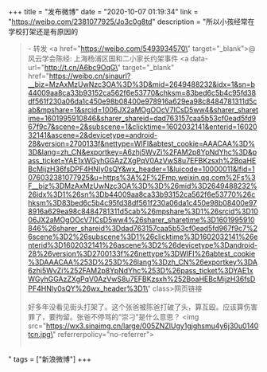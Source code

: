+++
title = "发布微博"
date = "2020-10-07 01:19:34"
link = "https://weibo.com/2381077925/Jo3c0g8td"
description = "所以小孩经常在学校打架还是有原因的<br><blockquote> - 转发 <a href=\"https://weibo.com/5493934570\" target=\"_blank\">@风云学会陈经</a>: 上海杨浦区国和二小家长约架事件 <a data-url=\"http://t.cn/A6bc9OqG\" target=\"_blank\" href=\"https://weibo.cn/sinaurl?__biz=MzAxMzUwNzc3OA%3D%3D&mid=2649488232&idx=1&sn=b44009aa8ca33b93152ca562f6e53770&chksm=83bed6c5b4c95fd38df561f230a06da1c450e98b08400e978916a629ea98c8484781311d5cab&mpshare=1&srcid=1006JX2aMOgOOcV7ICsD5ww4&sharer_sharetime=1601995910846&sharer_shareid=dad763157caa5b53cf0ead5fd967f9c7&scene=2&subscene=1&clicktime=1602032141&enterid=1602032141&ascene=2&devicetype=android-28&version=2700133f&nettype=WIFI&abtest_cookie=AAACAA%3D%3D&lang=zh_CN&exportkey=A6zhj5WvZi%2FAM2p8YpNdYhc%3D&pass_ticket=YAE1xWGyhGGAzZXgPqV0AzVwS8u7EFBKzsxh%2BoaHEBcMijzH36fsDPF4HNIy0sQY&wx_header=1&luicode=10000011&lfid=1076032381077925&u=https%3A%2F%2Fmp.weixin.qq.com%2Fs%3F__biz%3DMzAxMzUwNzc3OA%3D%3D%26mid%3D2649488232%26idx%3D1%26sn%3Db44009aa8ca33b93152ca562f6e53770%26chksm%3D83bed6c5b4c95fd38df561f230a06da1c450e98b08400e978916a629ea98c8484781311d5cab%26mpshare%3D1%26srcid%3D1006JX2aMOgOOcV7ICsD5ww4%26sharer_sharetime%3D1601995910846%26sharer_shareid%3Ddad763157caa5b53cf0ead5fd967f9c7%26scene%3D2%26subscene%3D1%26clicktime%3D1602032141%26enterid%3D1602032141%26ascene%3D2%26devicetype%3Dandroid-28%26version%3D2700133f%26nettype%3DWIFI%26abtest_cookie%3DAAACAA%253D%253D%26lang%3Dzh_CN%26exportkey%3DA6zhj5WvZi%252FAM2p8YpNdYhc%253D%26pass_ticket%3DYAE1xWGyhGGAzZXgPqV0AzVwS8u7EFBKzsxh%252BoaHEBcMijzH36fsDPF4HNIy0sQY%26wx_header%3D1\" class>网页链接</a><br><br>好多年没看见街头打架了。这个张爸被陈爸打破了头，算互殴。应该算伤害罪了，要拘留。张爸不停骂的“崇刁”是什么意思？ <img src=\"https://wx3.sinaimg.cn/large/005ZNZlUgy1gjghsmu4y6j30u0140tcn.jpg\" referrerpolicy=\"no-referrer\"><br><br></blockquote>"
tags = ["新浪微博"]
+++
